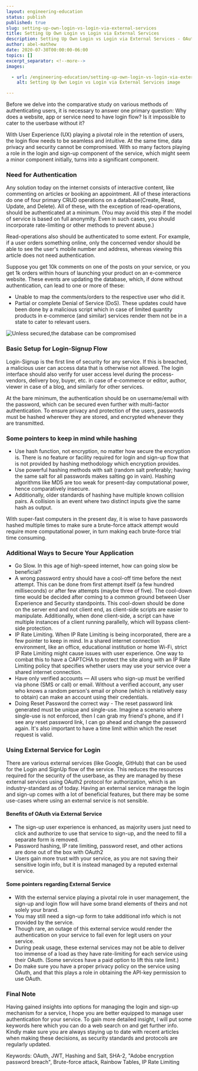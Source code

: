 ```yaml
---
layout: engineering-education
status: publish
published: true
slug: setting-up-own-login-vs-login-via-external-services
title: Setting Up Own Login vs Login via External Services
description: Setting Up Own Login vs Login via External Services - OAuth, JWT, Hashing and Salt, Brute-force attack, Rainbow Tables, IP Rate Limiting.
author: abel-mathew
date: 2020-07-30T00:00:00-06:00
topics: []
excerpt_separator: <!--more-->
images:

  - url: /engineering-education/setting-up-own-login-vs-login-via-external-services/hero.jpg
    alt: Setting Up Own Login vs Login via External Services image

---
```

Before we delve into the comparative study on various methods of authenticating users, it is necessary to answer one primary question: Why does a website, app or service need to have login flow? Is it impossible to cater to the userbase without it? 
<!--more-->

With User Experience (UX) playing a pivotal role in the retention of users, the login flow needs to be seamless and intuitive. At the same time, data privacy and security cannot be compromised. With so many factors playing a role in the login and sign-up component of the service, which might seem a minor component initially, turns into a significant component.

### Need for Authentication
Any solution today on the internet consists of interactive content, like commenting on articles or booking an appointment. All of these interactions do one of four primary CRUD operations on a database(Create, Read, Update, and Delete). All of these, with the exception of read-operations, should be authenticated at a minimum. (You may avoid this step if the model of service is based on full anonymity. Even in such cases, you should incorporate rate-limiting or other methods to prevent abuse.) 

Read-operations also should be authenticated to some extent. For example, if a user orders something online, only the concerned vendor should be able to see the user's mobile number and address, whereas viewing this article does not need authentication.

Suppose you get 10k comments on one of the posts on your service, or you get 1k orders within hours of launching your product on an e-commerce website. These events are updating the database, which, if done without authentication, can lead to one or more of these:

* Unable to map the comments/orders to the respective user who did it.
* Partial or complete Denial of Service (DoS). These updates could have been done by a malicious script which in case of limited quantity products in e-commerce (and similar) services render them not be in a state to cater to relevant users.

![Unless secured,the database can be compromised](/engineering-education/setting-up-own-login-vs-login-via-external-services/hacker-stealing-representation.jpg)

### Basic Setup for Login-Signup Flow
 Login-Signup is the first line of security for any service. If this is breached, a malicious user can access data that is otherwise not allowed. The login interface should also verify for user access level during the process- vendors, delivery boy, buyer, etc. in case of e-commerce or editor, author, viewer in case of a blog, and similarly for other services.
 
 At the bare minimum, the authentication should be on username/email with the password, which can be secured even further with multi-factor authentication. To ensure privacy and protection of the users, passwords must be hashed wherever they are stored, and encrypted whenever they are transmitted.

### Some pointers to keep in mind while hashing
* Use hash function, not encryption, no matter how secure the encryption is. There is no feature or facility required for login and sign-up flow that is not provided by hashing methodology which encryption provides.
* Use powerful hashing methods with salt (random salt preferably; having the same salt for all passwords makes salting go in vain). Hashing algorithms like MD5 are too weak for present-day computational power, hence comparatively insecure.
* Additionally, older standards of hashing have multiple known collision pairs. A collision is an event where two distinct inputs give the same hash as output.

 With super-fast computers in the present day, it is wise to have passwords hashed multiple times to make sure a brute-force attack attempt would require more computational power, in turn making each brute-force trial time consuming. 
 
### Additional Ways to Secure Your Application
* Go Slow. In this age of high-speed internet, how can going slow be beneficial?
* A wrong password entry should have a cool-off time before the next attempt. This can be done from first attempt itself (a few hundred milliseconds) or after few attempts (maybe three of five). The cool-down time would be decided after coming to a common ground between User Experience and Security standpoints. This cool-down should be done on the server end and not client end, as client-side scripts are easier to manipulate. Additionally, when done client-side, a script can have multiple instances of a client running parallelly, which will bypass client-side protection.
* IP Rate Limiting. When IP Rate Limiting is being incorporated, there are a few pointer to keep in mind. In a shared internet connection environment, like an office, educational institution or home Wi-Fi, strict IP Rate Limiting might cause issues with user experience. One way to combat this to have a CAPTCHA to protect the site along with an IP Rate Limiting policy that specifies whether users may use your service over a shared internet connection.   
* Have only verified accounts — All users who sign-up must be verified via phone (SMS or call) or email. Without a verified account, any user who knows a random person's email or phone (which is relatively easy to obtain) can make an account using their credentials.
* Doing Reset Password the correct way - The reset password link generated must be unique and single-use. Imagine a scenario where single-use is not enforced, then I can grab my friend's phone, and if I see any reset password link, I can go ahead and change the password again. It's also important to have a time limit within which the reset request is valid.

### Using External Service for Login
There are various external services (like Google, GitHub) that can be used for the Login and SignUp flow of the service. This reduces the resources required for the security of the userbase, as they are managed by these external services using OAuth2 protocol for authorization, which is an industry-standard as of today. Having an external service manage the login and sign-up comes with a lot of beneficial features, but there may be some use-cases where using an external service is not sensible.

#### Benefits of OAuth via External Service
* The sign-up user experience is enhanced, as majority users just need to click and authorize to use that service to sign-up, and the need to fill a separate form is removed.
* Password hashing, IP rate limiting, password reset, and other actions are done out of the box with OAuth2
* Users gain more trust with your service, as you are not saving their sensitive login info, but it is instead managed by a reputed external service.

#### Some pointers regarding External Service
* With the external service playing a pivotal role in user management, the sign-up and login flow will have some brand elements of theirs and not solely your brand.
* You may still need a sign-up form to take additional info which is not provided by the service.
* Though rare, an outage of this external service would render the authentication on your service to fail even for legit users on your service.
* During peak usage, these external services may not be able to deliver too immense of a load as they have rate-limiting for each service using their OAuth. (Some services have a paid option to lift this rate limit.)
* Do make sure you have a proper privacy policy on the service using OAuth, and that this plays a role in obtaining the API-key permission to use OAuth.

### Final Note
Having gained insights into options for managing the login and sign-up mechanism for a service, I hope you are better equipped to manage user authentication for your service. To gain more detailed insight, I will put some keywords here which you can do a web search on and get further info. Kindly make sure you are always staying up to date with recent articles when making these decisions, as security standards and protocols are regularly updated.

Keywords: OAuth, JWT, Hashing and Salt, SHA-2, "Adobe encryption password breach", Brute-force attack, Rainbow Tables, IP Rate Limiting
